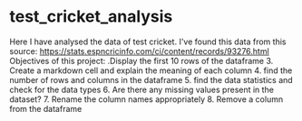 # test_cricket_analysis
Here I have analysed the data of test cricket. I've found this data from this source:  https://stats.espncricinfo.com/ci/content/records/93276.html
<br>
Objectives of this project:
.Display the first 10 rows of the dataframe
3. Create a markdown cell and explain the meaning of each column
4. find the number of rows and columns in the dataframe
5. find the data statistics and check for the data types
6. Are there any missing values present in the dataset?
7. Rename the column names appropriately
8. Remove a column from the dataframe
